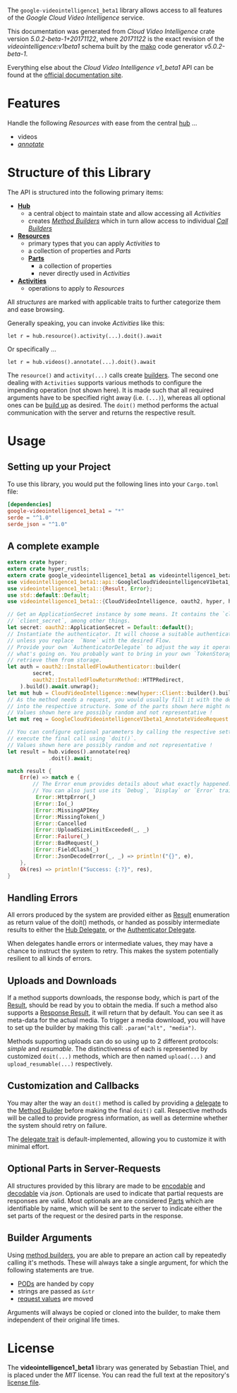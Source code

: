 <!---
DO NOT EDIT !
This file was generated automatically from 'src/generator/templates/api/README.md.mako'
DO NOT EDIT !
-->
The `google-videointelligence1_beta1` library allows access to all features of the *Google Cloud Video Intelligence* service.

This documentation was generated from *Cloud Video Intelligence* crate version *5.0.2-beta-1+20171122*, where *20171122* is the exact revision of the *videointelligence:v1beta1* schema built by the [mako](http://www.makotemplates.org/) code generator *v5.0.2-beta-1*.

Everything else about the *Cloud Video Intelligence* *v1_beta1* API can be found at the
[official documentation site](https://cloud.google.com/video-intelligence/docs/).
# Features

Handle the following *Resources* with ease from the central [hub](https://docs.rs/google-videointelligence1_beta1/5.0.2-beta-1+20171122/google_videointelligence1_beta1/CloudVideoIntelligence) ... 

* videos
 * [*annotate*](https://docs.rs/google-videointelligence1_beta1/5.0.2-beta-1+20171122/google_videointelligence1_beta1/api::VideoAnnotateCall)




# Structure of this Library

The API is structured into the following primary items:

* **[Hub](https://docs.rs/google-videointelligence1_beta1/5.0.2-beta-1+20171122/google_videointelligence1_beta1/CloudVideoIntelligence)**
    * a central object to maintain state and allow accessing all *Activities*
    * creates [*Method Builders*](https://docs.rs/google-videointelligence1_beta1/5.0.2-beta-1+20171122/google_videointelligence1_beta1/client::MethodsBuilder) which in turn
      allow access to individual [*Call Builders*](https://docs.rs/google-videointelligence1_beta1/5.0.2-beta-1+20171122/google_videointelligence1_beta1/client::CallBuilder)
* **[Resources](https://docs.rs/google-videointelligence1_beta1/5.0.2-beta-1+20171122/google_videointelligence1_beta1/client::Resource)**
    * primary types that you can apply *Activities* to
    * a collection of properties and *Parts*
    * **[Parts](https://docs.rs/google-videointelligence1_beta1/5.0.2-beta-1+20171122/google_videointelligence1_beta1/client::Part)**
        * a collection of properties
        * never directly used in *Activities*
* **[Activities](https://docs.rs/google-videointelligence1_beta1/5.0.2-beta-1+20171122/google_videointelligence1_beta1/client::CallBuilder)**
    * operations to apply to *Resources*

All *structures* are marked with applicable traits to further categorize them and ease browsing.

Generally speaking, you can invoke *Activities* like this:

```Rust,ignore
let r = hub.resource().activity(...).doit().await
```

Or specifically ...

```ignore
let r = hub.videos().annotate(...).doit().await
```

The `resource()` and `activity(...)` calls create [builders][builder-pattern]. The second one dealing with `Activities` 
supports various methods to configure the impending operation (not shown here). It is made such that all required arguments have to be 
specified right away (i.e. `(...)`), whereas all optional ones can be [build up][builder-pattern] as desired.
The `doit()` method performs the actual communication with the server and returns the respective result.

# Usage

## Setting up your Project

To use this library, you would put the following lines into your `Cargo.toml` file:

```toml
[dependencies]
google-videointelligence1_beta1 = "*"
serde = "^1.0"
serde_json = "^1.0"
```

## A complete example

```Rust
extern crate hyper;
extern crate hyper_rustls;
extern crate google_videointelligence1_beta1 as videointelligence1_beta1;
use videointelligence1_beta1::api::GoogleCloudVideointelligenceV1beta1_AnnotateVideoRequest;
use videointelligence1_beta1::{Result, Error};
use std::default::Default;
use videointelligence1_beta1::{CloudVideoIntelligence, oauth2, hyper, hyper_rustls, chrono, FieldMask};

// Get an ApplicationSecret instance by some means. It contains the `client_id` and 
// `client_secret`, among other things.
let secret: oauth2::ApplicationSecret = Default::default();
// Instantiate the authenticator. It will choose a suitable authentication flow for you, 
// unless you replace  `None` with the desired Flow.
// Provide your own `AuthenticatorDelegate` to adjust the way it operates and get feedback about 
// what's going on. You probably want to bring in your own `TokenStorage` to persist tokens and
// retrieve them from storage.
let auth = oauth2::InstalledFlowAuthenticator::builder(
        secret,
        oauth2::InstalledFlowReturnMethod::HTTPRedirect,
    ).build().await.unwrap();
let mut hub = CloudVideoIntelligence::new(hyper::Client::builder().build(hyper_rustls::HttpsConnectorBuilder::new().with_native_roots().https_or_http().enable_http1().enable_http2().build()), auth);
// As the method needs a request, you would usually fill it with the desired information
// into the respective structure. Some of the parts shown here might not be applicable !
// Values shown here are possibly random and not representative !
let mut req = GoogleCloudVideointelligenceV1beta1_AnnotateVideoRequest::default();

// You can configure optional parameters by calling the respective setters at will, and
// execute the final call using `doit()`.
// Values shown here are possibly random and not representative !
let result = hub.videos().annotate(req)
             .doit().await;

match result {
    Err(e) => match e {
        // The Error enum provides details about what exactly happened.
        // You can also just use its `Debug`, `Display` or `Error` traits
         Error::HttpError(_)
        |Error::Io(_)
        |Error::MissingAPIKey
        |Error::MissingToken(_)
        |Error::Cancelled
        |Error::UploadSizeLimitExceeded(_, _)
        |Error::Failure(_)
        |Error::BadRequest(_)
        |Error::FieldClash(_)
        |Error::JsonDecodeError(_, _) => println!("{}", e),
    },
    Ok(res) => println!("Success: {:?}", res),
}

```
## Handling Errors

All errors produced by the system are provided either as [Result](https://docs.rs/google-videointelligence1_beta1/5.0.2-beta-1+20171122/google_videointelligence1_beta1/client::Result) enumeration as return value of
the doit() methods, or handed as possibly intermediate results to either the 
[Hub Delegate](https://docs.rs/google-videointelligence1_beta1/5.0.2-beta-1+20171122/google_videointelligence1_beta1/client::Delegate), or the [Authenticator Delegate](https://docs.rs/yup-oauth2/*/yup_oauth2/trait.AuthenticatorDelegate.html).

When delegates handle errors or intermediate values, they may have a chance to instruct the system to retry. This 
makes the system potentially resilient to all kinds of errors.

## Uploads and Downloads
If a method supports downloads, the response body, which is part of the [Result](https://docs.rs/google-videointelligence1_beta1/5.0.2-beta-1+20171122/google_videointelligence1_beta1/client::Result), should be
read by you to obtain the media.
If such a method also supports a [Response Result](https://docs.rs/google-videointelligence1_beta1/5.0.2-beta-1+20171122/google_videointelligence1_beta1/client::ResponseResult), it will return that by default.
You can see it as meta-data for the actual media. To trigger a media download, you will have to set up the builder by making
this call: `.param("alt", "media")`.

Methods supporting uploads can do so using up to 2 different protocols: 
*simple* and *resumable*. The distinctiveness of each is represented by customized 
`doit(...)` methods, which are then named `upload(...)` and `upload_resumable(...)` respectively.

## Customization and Callbacks

You may alter the way an `doit()` method is called by providing a [delegate](https://docs.rs/google-videointelligence1_beta1/5.0.2-beta-1+20171122/google_videointelligence1_beta1/client::Delegate) to the 
[Method Builder](https://docs.rs/google-videointelligence1_beta1/5.0.2-beta-1+20171122/google_videointelligence1_beta1/client::CallBuilder) before making the final `doit()` call. 
Respective methods will be called to provide progress information, as well as determine whether the system should 
retry on failure.

The [delegate trait](https://docs.rs/google-videointelligence1_beta1/5.0.2-beta-1+20171122/google_videointelligence1_beta1/client::Delegate) is default-implemented, allowing you to customize it with minimal effort.

## Optional Parts in Server-Requests

All structures provided by this library are made to be [encodable](https://docs.rs/google-videointelligence1_beta1/5.0.2-beta-1+20171122/google_videointelligence1_beta1/client::RequestValue) and 
[decodable](https://docs.rs/google-videointelligence1_beta1/5.0.2-beta-1+20171122/google_videointelligence1_beta1/client::ResponseResult) via *json*. Optionals are used to indicate that partial requests are responses 
are valid.
Most optionals are are considered [Parts](https://docs.rs/google-videointelligence1_beta1/5.0.2-beta-1+20171122/google_videointelligence1_beta1/client::Part) which are identifiable by name, which will be sent to 
the server to indicate either the set parts of the request or the desired parts in the response.

## Builder Arguments

Using [method builders](https://docs.rs/google-videointelligence1_beta1/5.0.2-beta-1+20171122/google_videointelligence1_beta1/client::CallBuilder), you are able to prepare an action call by repeatedly calling it's methods.
These will always take a single argument, for which the following statements are true.

* [PODs][wiki-pod] are handed by copy
* strings are passed as `&str`
* [request values](https://docs.rs/google-videointelligence1_beta1/5.0.2-beta-1+20171122/google_videointelligence1_beta1/client::RequestValue) are moved

Arguments will always be copied or cloned into the builder, to make them independent of their original life times.

[wiki-pod]: http://en.wikipedia.org/wiki/Plain_old_data_structure
[builder-pattern]: http://en.wikipedia.org/wiki/Builder_pattern
[google-go-api]: https://github.com/google/google-api-go-client

# License
The **videointelligence1_beta1** library was generated by Sebastian Thiel, and is placed 
under the *MIT* license.
You can read the full text at the repository's [license file][repo-license].

[repo-license]: https://github.com/Byron/google-apis-rsblob/main/LICENSE.md

